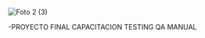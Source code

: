 ![Foto 2 (3)](https://user-images.githubusercontent.com/95369610/229513500-87b08a9d-d2fd-4d3a-bdd4-954a8ca1d89d.jpg)

-PROYECTO FINAL CAPACITACION TESTING QA MANUAL
